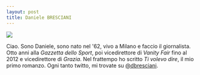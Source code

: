 ```yaml
---
layout: post
title: Daniele BRESCIANI
---
```


![](http://www.circololettori.it/wp-content/uploads/2013/02/Bresciani-foto-di-Maki-Galimberti.jpg)

Ciao. Sono Daniele, sono nato nel '62, vivo a Milano e faccio il giornalista. Otto anni alla _Gazzetta dello Sport_, poi vicedirettore di _Vanity Fair_ fino al 2012 e vicedirettore di _Grazia_. Nel frattempo ho scritto _Ti volevo dire_, il mio primo romanzo. Ogni tanto twitto, mi trovate su [@dbresciani](https://twitter.com/dbresciani).
